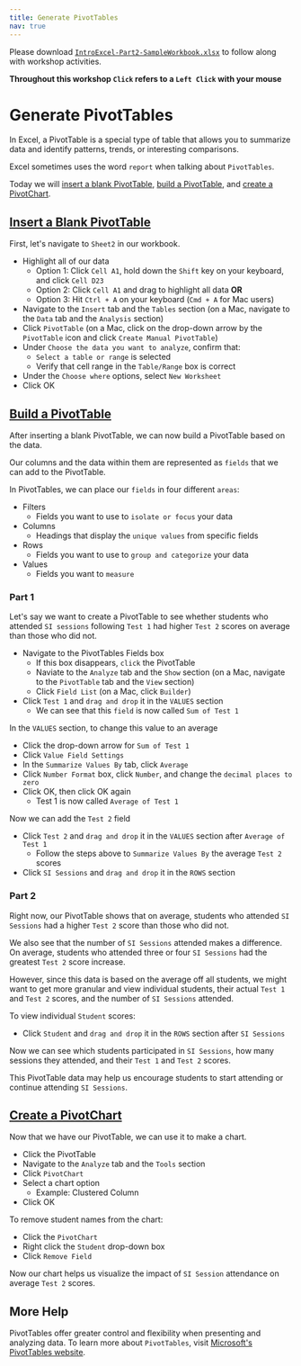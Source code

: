 ```yaml
---
title: Generate PivotTables
nav: true
---
```

Please download <a href="images/IntroExcel-Part2-SampleWorkbook.xlsx" target="_blank">`IntroExcel-Part2-SampleWorkbook.xlsx`</a> to follow along with workshop activities.

**Throughout this workshop `Click` refers to a `Left Click` with your mouse**

# Generate PivotTables

In Excel, a PivotTable is a special type of table that allows you to summarize data and identify patterns, trends, or interesting comparisons.

Excel sometimes uses the word `report` when talking about `PivotTables`.

Today we will [insert a blank PivotTable](#insert-a-blank-pivottable), [build a PivotTable](#build-a-pivottable), and [create a PivotChart](#create-a-pivotchart).

## [Insert a Blank PivotTable](#insert-a-blank-pivottable)

First, let's navigate to `Sheet2` in our workbook.
* Highlight all of our data
  * Option 1: Click `Cell A1`, hold down the `Shift` key on your keyboard, and click `Cell D23`
  * Option 2: Click `Cell A1` and drag to highlight all data **OR**
  * Option 3: Hit `Ctrl + A` on your keyboard (`Cmd + A` for Mac users)
* Navigate to the `Insert` tab and the `Tables` section (on a Mac, navigate to the `Data` tab and the `Analysis` section)
* Click `PivotTable` (on a Mac, click on the drop-down arrow by the `PivotTable` icon and click `Create Manual PivotTable`)
* Under `Choose the data you want to analyze`, confirm that:
  * `Select a table or range` is selected
  * Verify that cell range in the `Table/Range` box is correct
* Under the `Choose where` options, select `New Worksheet`
* Click OK

## [Build a PivotTable](#build-a-pivottable)

After inserting a blank PivotTable, we can now build a PivotTable based on the data.

Our columns and the data within them are represented as `fields` that we can add to the PivotTable.

In PivotTables, we can place our `fields` in four different `areas`:
* Filters
  * Fields you want to use to `isolate or focus` your data
* Columns
  * Headings that display the `unique values` from specific fields
* Rows
  * Fields you want to use to `group and categorize` your data
* Values
  * Fields you want to `measure`

### Part 1

Let's say we want to create a PivotTable to see whether students who attended `SI sessions` following `Test 1` had higher `Test 2` scores on average than those who did not.

* Navigate to the PivotTables Fields box
  * If this box disappears, `click` the PivotTable
  * Naviate to the `Analyze` tab and the `Show` section (on a Mac, navigate to the `PivotTable` tab and the `View` section)
  * Click `Field List` (on a Mac, click `Builder`)
* Click `Test 1` and `drag and drop` it in the `VALUES` section 
  * We can see that this `field` is now called `Sum of Test 1`

In the `VALUES` section, to change this value to an average
* Click the drop-down arrow for `Sum of Test 1`
* Click `Value Field Settings`
* In the `Summarize Values By` tab, click `Average`
* Click `Number Format` box,  click `Number`, and change the `decimal places to zero`
* Click OK, then click OK again
  * Test 1 is now called `Average of Test 1`
  
Now we can add the `Test 2` field  
* Click `Test 2` and `drag and drop` it in the `VALUES` section after `Average of Test 1`
  * Follow the steps above to `Summarize Values By` the average `Test 2` scores
* Click `SI Sessions` and  `drag and drop` it in the `ROWS` section

### Part 2

Right now, our PivotTable shows that on average, students who attended `SI Sessions` had a higher `Test 2` score than those who did not. 

We also see that the number of `SI Sessions` attended makes a difference. On average, students who attended three or four `SI Sessions` had the greatest `Test 2` score increase.

However, since this data is based on the average off all students, we might want to get more granular and view individual students, their actual `Test 1` and `Test 2` scores, and the number of `SI Sessions` attended.

To view individual `Student` scores:
* Click `Student` and `drag and drop` it in the `ROWS` section after `SI Sessions`

Now we can see which students participated in `SI Sessions`, how many sessions they attended, and their `Test 1` and `Test 2` scores.

This PivotTable data may help us encourage students to start attending or continue attending `SI Sessions`.

## [Create a PivotChart](#create-a-pivotchart)

Now that we have our PivotTable, we can use it to make a chart.

* Click the PivotTable
* Navigate to the `Analyze` tab and the `Tools` section
* Click `PivotChart`
* Select a chart option
  * Example: Clustered Column
* Click OK

To remove student names from the chart:
* Click the `PivotChart`
* Right click the `Student` drop-down box
* Click `Remove Field`

Now our chart helps us visualize the impact of `SI Session` attendance on average `Test 2` scores.

## More Help

PivotTables offer greater control and flexibility when presenting and analyzing data. To learn more about `PivotTables`, visit <a href="https://support.office.com/en-us/article/Import-and-analyze-data-ccd3c4a6-272f-4c97-afbb-d3f27407fcde#ID0EAABAAA=PivotTables" target="_blank">Microsoft's PivotTables website</a>.
